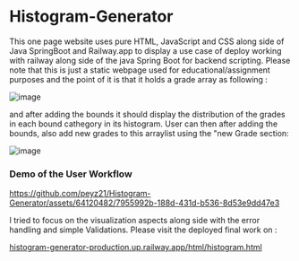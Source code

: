 # Histogram-Generator
This one page website uses pure HTML, JavaScript and CSS along side of Java SpringBoot and  Railway.app to display a use case of deploy working with railway along side of the java Spring Boot for backend scripting. Please note that this is just a static webpage used for educational/assignment purposes and the point of it is that it holds a grade array as following :

![image](https://github.com/peyz21/Histogram-Generator/assets/64120482/4375a221-a340-4922-96e9-8e43f51e80f9)

and after adding the bounds it should display the distribution of the grades in each bound cathegory in its histogram. User can then after adding the bounds, also add new grades to this arraylist using the "new Grade section:

![image](https://github.com/peyz21/Histogram-Generator/assets/64120482/37909947-38a5-446f-bcf8-af36c382aa0b)

### Demo of the User Workflow

https://github.com/peyz21/Histogram-Generator/assets/64120482/7955992b-188d-431d-b536-8d53e9dd47e3


I tried to focus on the visualization aspects along side with the error handling and simple Validations.
Please visit the deployed final work on :

[histogram-generator-production.up.railway.app/html/histogram.html](https://histogram-generator-production.up.railway.app/html/histogram.html)


